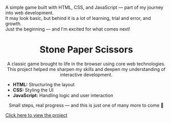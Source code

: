 A simple game built with HTML, CSS, and JavaScript — part of my journey into web development.  
It may look basic, but behind it is a lot of learning, trial and error, and growth.  
Just the beginning — and I'm excited for what comes next!
<h1 align="center">Stone Paper Scissors</h1>
<p align="center">
  A classic game brought to life in the browser using core web technologies.  
  This project helped me sharpen my skills and deepen my understanding of interactive development.
</p>
<ul>
  <li><strong>HTML:</strong> Structuring the layout</li>
  <li><strong>CSS:</strong> Styling the UI</li>
  <li><strong>JavaScript:</strong> Handling logic and user interaction</li>
</ul>
<p align="center">
  Small steps, real progress — and this is just one of many more to come 🚀
</p>
<p><a href="https://stonepaperscissorgame-psi.vercel.app/" target="_blank">Click here to view the project</a>
</p>
